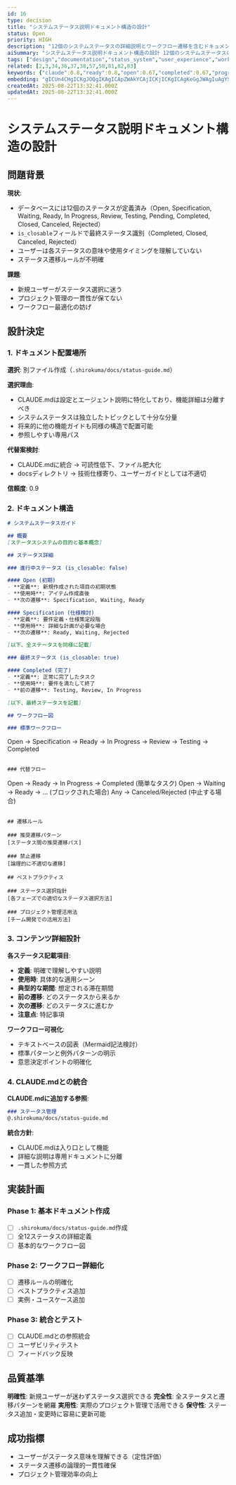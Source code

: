 ```yaml
---
id: 16
type: decision
title: "システムステータス説明ドキュメント構造の設計"
status: Open
priority: HIGH
description: "12個のシステムステータスの詳細説明とワークフロー遷移を含むドキュメント構造を設計"
aiSummary: "システムステータス説明ドキュメント構造の設計 12個のシステムステータスの詳細説明とワークフロー遷移を含むドキュメント構造を設計 # システムステータス説明ドキュメント構造の設計\n\n## 問題背景\n\n**現状**:\n- データベースには12個のステータスが定義済み（Open, Specification, Waiting, Ready, In Progress, Review, Testing, "
tags: ["design","documentation","status_system","user_experience","workflow"]
related: [2,3,34,36,37,38,57,58,81,82,83]
keywords: {"claude":0.8,"ready":0.8,"open":0.67,"completed":0.67,"progress":0.53}
embedding: "gICUn4CHgICKgJOQgIKAgICApZWAkYCAjICKjICKgICAgKeGgJWAgIuAgYSAkICAgICYh4CTgICLgIGKgI6AgICAhZyAlICAhoCAgoCQgICAgIGpgIyAgIGAgoCAjYCAgICDqYCCgICAgIyFgISAgICAj56AgICAhICUjYCAgIA="
createdAt: 2025-08-22T13:32:41.000Z
updatedAt: 2025-08-22T13:32:41.000Z
---
```


# システムステータス説明ドキュメント構造の設計

## 問題背景

**現状**:
- データベースには12個のステータスが定義済み（Open, Specification, Waiting, Ready, In Progress, Review, Testing, Pending, Completed, Closed, Canceled, Rejected）
- `is_closable`フィールドで最終ステータス識別（Completed, Closed, Canceled, Rejected）
- ユーザーは各ステータスの意味や使用タイミングを理解していない
- ステータス遷移ルールが不明確

**課題**:
- 新規ユーザーがステータス選択に迷う
- プロジェクト管理の一貫性が保てない
- ワークフロー最適化の妨げ

## 設計決定

### 1. ドキュメント配置場所

**選択**: 別ファイル作成（`.shirokuma/docs/status-guide.md`）

**選択理由**:
- CLAUDE.mdは設定とエージェント説明に特化しており、機能詳細は分離すべき
- システムステータスは独立したトピックとして十分な分量
- 将来的に他の機能ガイドも同様の構造で配置可能
- 参照しやすい専用パス

**代替案検討**:
- CLAUDE.mdに統合 → 可読性低下、ファイル肥大化
- docsディレクトリ → 技術仕様寄り、ユーザーガイドとしては不適切

**信頼度**: 0.9

### 2. ドキュメント構造

```markdown
# システムステータスガイド

## 概要
[ステータスシステムの目的と基本概念]

## ステータス詳細

### 進行中ステータス (is_closable: false)

#### Open (初期)
- **定義**: 新規作成された項目の初期状態
- **使用時**: アイテム作成直後
- **次の遷移**: Specification, Waiting, Ready

#### Specification (仕様検討)
- **定義**: 要件定義・仕様策定段階
- **使用時**: 詳細な計画が必要な場合
- **次の遷移**: Ready, Waiting, Rejected

[以下、全ステータスを同様に記載]

### 最終ステータス (is_closable: true)

#### Completed (完了)
- **定義**: 正常に完了したタスク
- **使用時**: 要件を満たして終了
- **前の遷移**: Testing, Review, In Progress

[以下、最終ステータスを記載]

## ワークフロー図

### 標準ワークフロー
```
Open → Specification → Ready → In Progress → Review → Testing → Completed
```

### 代替フロー
```
Open → Ready → In Progress → Completed (簡単なタスク)
Open → Waiting → Ready → ... (ブロックされた場合)
Any → Canceled/Rejected (中止する場合)
```

## 遷移ルール

### 推奨遷移パターン
[ステータス間の推奨遷移パス]

### 禁止遷移
[論理的に不適切な遷移]

## ベストプラクティス

### ステータス選択指針
[各フェーズでの適切なステータス選択方法]

### プロジェクト管理活用法
[チーム開発での活用方法]
```

### 3. コンテンツ詳細設計

**各ステータス記載項目**:
- **定義**: 明確で理解しやすい説明
- **使用時**: 具体的な適用シーン
- **典型的な期間**: 想定される滞在期間
- **前の遷移**: どのステータスから来るか
- **次の遷移**: どのステータスに進むか
- **注意点**: 特記事項

**ワークフロー可視化**:
- テキストベースの図表（Mermaid記法検討）
- 標準パターンと例外パターンの明示
- 意思決定ポイントの明確化

### 4. CLAUDE.mdとの統合

**CLAUDE.mdに追加する参照**:
```markdown
### ステータス管理
@.shirokuma/docs/status-guide.md
```

**統合方針**:
- CLAUDE.mdは入り口として機能
- 詳細な説明は専用ドキュメントに分離
- 一貫した参照方式

## 実装計画

### Phase 1: 基本ドキュメント作成
- [ ] `.shirokuma/docs/status-guide.md`作成
- [ ] 全12ステータスの詳細定義
- [ ] 基本的なワークフロー図

### Phase 2: ワークフロー詳細化  
- [ ] 遷移ルールの明確化
- [ ] ベストプラクティス追加
- [ ] 実例・ユースケース追加

### Phase 3: 統合とテスト
- [ ] CLAUDE.mdとの参照統合
- [ ] ユーザビリティテスト
- [ ] フィードバック反映

## 品質基準

**明確性**: 新規ユーザーが迷わずステータス選択できる
**完全性**: 全ステータスと遷移パターンを網羅
**実用性**: 実際のプロジェクト管理で活用できる
**保守性**: ステータス追加・変更時に容易に更新可能

## 成功指標

- ユーザーがステータス意味を理解できる（定性評価）
- ステータス遷移の論理的一貫性確保
- プロジェクト管理効率の向上